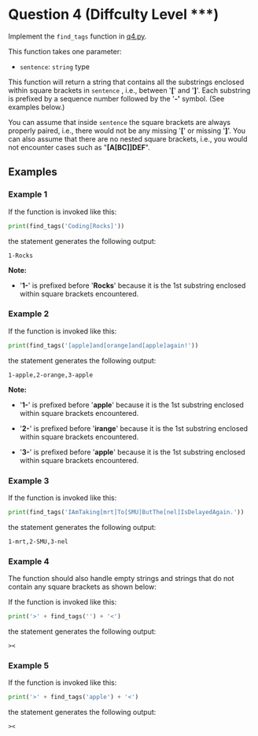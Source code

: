 # Question 4 (Diffculty Level ***)

Implement the `find_tags` function in [q4.py](../Original/q4.py).

This function takes one parameter:

- `sentence`: `string` type

This function will return a string that contains all the substrings enclosed within square brackets in `sentence` , i.e., between '**[**' and '**]**'. Each substring is prefixed by a sequence number followed by the '**-'** symbol. (See examples below.)

You can assume that inside `sentence` the square brackets are always properly paired, i.e., there would not be any missing '**[**' or missing '**]**'. You can also assume that there are no nested square brackets, i.e., you would not encounter cases such as "**[A[BC]]DEF**".

## Examples

### Example 1

If the function is invoked like this:

```python
print(find_tags('Coding[Rocks]'))
```

the statement generates the following output:

```code
1-Rocks
```

**Note:**

- '**1-**' is prefixed before '**Rocks**' because it is the 1st substring enclosed within square brackets encountered.

### Example 2

If the function is invoked like this:

```python
print(find_tags('[apple]and[orange]and[apple]again!'))
```

the statement generates the following output:

```code
1-apple,2-orange,3-apple
```

**Note:**

- '**1-**' is prefixed before '**apple**' because it is the 1st substring enclosed within square brackets encountered.

- '**2-**' is prefixed before '**irange**' because it is the 1st substring enclosed within square brackets encountered.

- '**3-**' is prefixed before '**apple**' because it is the 1st substring enclosed within square brackets encountered.

### Example 3

If the function is invoked like this:

```python
print(find_tags('IAmTaking[mrt]To[SMU]ButThe[nel]IsDelayedAgain.'))
```

the statement generates the following output:

```code
1-mrt,2-SMU,3-nel
```

### Example 4

The function should also handle empty strings and strings that do not contain any square brackets as shown below:

If the function is invoked like this:

```python
print('>' + find_tags('') + '<')
```

the statement generates the following output:

```code
><
```

### Example 5

If the function is invoked like this:

```python
print('>' + find_tags('apple') + '<')
```

the statement generates the following output:

```code
><
```
